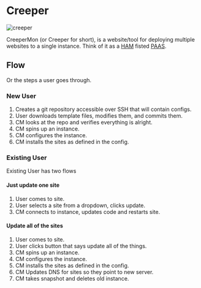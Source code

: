 # Creeper

![creeper](http://f.cl.ly/items/0W1F0H2b1e373X3a262z/creeper-poster-cartoon-show.jpg)

CreeperMon (or Creeper for short), is a website/tool for deploying multiple websites to a single instance. Think of it as a [HAM](http://www.urbandictionary.com/define.php?term=H.A.M) fisted [PAAS](https://en.wikipedia.org/wiki/Platform_as_a_service).

## Flow

Or the steps a user goes through.

### New User

 1. Creates a git repository accessible over SSH that will contain configs.
 2. User downloads template files, modifies them, and commits them.
 3. CM looks at the repo and verifies everything is alright.
 4. CM spins up an instance.
 5. CM configures the instance.
 6. CM installs the sites as defined in the config.

### Existing User

Existing User has two flows

#### Just update one site

 1. User comes to site.
 2. User selects a site from a dropdown, clicks update.
 3. CM connects to instance, updates code and restarts site.

#### Update all of the sites

 1. User comes to site.
 2. User clicks button that says update all of the things.
 3. CM spins up an instance.
 4. CM configures the instance.
 5. CM installs the sites as defined in the config.
 6. CM Updates DNS for sites so they point to new server.
 7. CM takes snapshot and deletes old instance.

